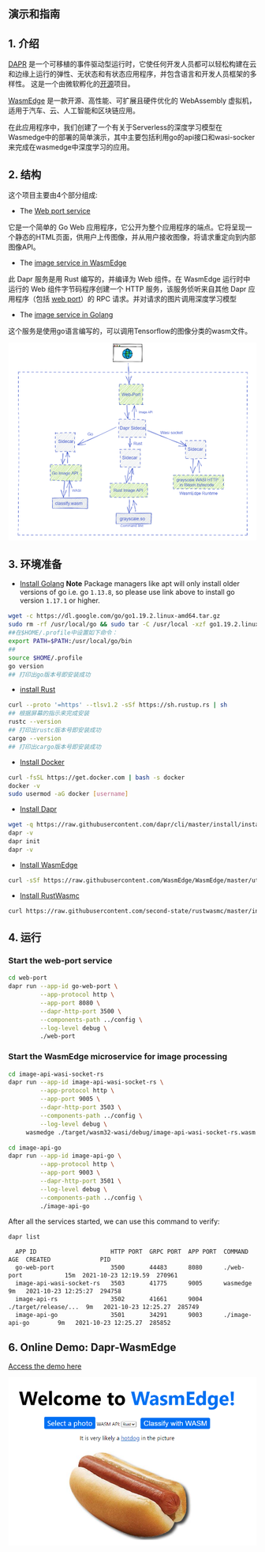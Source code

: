 ## 演示和指南


## 1. 介绍

[DAPR](https://dapr.io/) 是一个可移植的事件驱动型运行时，它使任何开发人员都可以轻松构建在云和边缘上运行的弹性、无状态和有状态应用程序，并包含语言和开发人员框架的多样性。 这是一个由微软孵化的[开源](https://github.com/dapr/dapr)项目。

[WasmEdge](https://github.com/WasmEdge/WasmEdge) 是一款开源、高性能、可扩展且硬件优化的 WebAssembly 虚拟机，适用于汽车、云、人工智能和区块链应用。

在此应用程序中，我们创建了一个有关于Serverless的深度学习模型在Wasmedge中的部署的简单演示，其中主要包括利用go的api接口和wasi-socker来完成在wasmedge中深度学习的应用。

## 2. 结构

这个项目主要由4个部分组成:

* The [Web port service](./web-port)

它是一个简单的 Go Web 应用程序，它公开为整个应用程序的端点。它将呈现一个静态的HTML页面，供用户上传图像，并从用户接收图像，将请求重定向到内部图像API。

* The [image service in WasmEdge](./image-api-wasi-socket-rs)

此 Dapr 服务是用 Rust 编写的，并编译为 Web 组件。在 WasmEdge 运行时中运行的 Web 组件字节码程序创建一个 HTTP 服务，该服务侦听来自其他 Dapr 应用程序（包括 [web port](./web-port)）的 RPC 请求。并对请求的图片调用深度学习模型

* The [image service in Golang](./image-api-go)
 
这个服务是使用go语言编写的，可以调用Tensorflow的图像分类的wasm文件。

![doc](./doc/dapr-wasmedge.png)

## 3. 环境准备

* [Install Golang](https://golang.org/doc/install)
**Note** Package managers like apt will only install older versions of go i.e. go `1.13.8`, so please use link above to install go version `1.17.1` or higher.
```bash
wget -c https://dl.google.com/go/go1.19.2.linux-amd64.tar.gz
sudo rm -rf /usr/local/go && sudo tar -C /usr/local -xzf go1.19.2.linux-amd64.tar.gz
##在$HOME/.profile中设置如下命令：
export PATH=$PATH:/usr/local/go/bin
##
source $HOME/.profile
go version
## 打印出go版本号即安装成功
```
* [install Rust](https://www.rust-lang.org/en-US/install.html)
```bash
curl --proto '=https' --tlsv1.2 -sSf https://sh.rustup.rs | sh
## 根据屏幕的指示来完成安装
rustc --version
## 打印出rustc版本号即安装成功
cargo --version
## 打印出cargo版本号即安装成功
```
* [Install Docker](https://docs.docker.com/desktop/install/ubuntu/)
```bash
curl -fsSL https://get.docker.com | bash -s docker
docker -v
sudo usermod -aG docker [username]
```

* [Install Dapr](https://docs.dapr.io/getting-started/)
```bash
wget -q https://raw.githubusercontent.com/dapr/cli/master/install/install.sh -O - | /bin/bash
dapr -v
dapr init
dapr -v
```
* [Install WasmEdge](https://github.com/WasmEdge/WasmEdge/blob/master/docs/install.md)
```bash
curl -sSf https://raw.githubusercontent.com/WasmEdge/WasmEdge/master/utils/install.sh | bash -s -- -e all -v 0.9.0
```
* [Install RustWasmc](https://github.com/second-state/rustwasmc)
```bash
curl https://raw.githubusercontent.com/second-state/rustwasmc/master/installer/init.sh -sSf | sh
```
## 4. 运行
 

### Start the web-port service

```bash
cd web-port
dapr run --app-id go-web-port \
         --app-protocol http \
         --app-port 8080 \
         --dapr-http-port 3500 \
         --components-path ../config \
         --log-level debug \
         ./web-port
```

### Start the WasmEdge microservice for image processing

```bash
cd image-api-wasi-socket-rs
dapr run --app-id image-api-wasi-socket-rs \
         --app-protocol http \
         --app-port 9005 \
         --dapr-http-port 3503 \
         --components-path ../config \
         --log-level debug \
	 wasmedge ./target/wasm32-wasi/debug/image-api-wasi-socket-rs.wasm
```

```bash
cd image-api-go
dapr run --app-id image-api-go \
         --app-protocol http \
         --app-port 9003 \
         --dapr-http-port 3501 \
         --log-level debug \
         --components-path ../config \
         ./image-api-go
```

After all the services started, we can use this command to verify:

```bash
dapr list
```

```
  APP ID                     HTTP PORT  GRPC PORT  APP PORT  COMMAND               AGE  CREATED              PID
  go-web-port                3500       44483      8080      ./web-port            15m  2021-10-23 12:19.59  270961
  image-api-wasi-socket-rs   3503       41775      9005      wasmedge              9m   2021-10-23 12:25:27  294758
  image-api-rs               3502       41661      9004      ./target/release/...  9m   2021-10-23 12:25.27  285749
  image-api-go               3501       34291      9003      ./image-api-go        9m   2021-10-23 12:25.27  285852
```

## 6. Online Demo: Dapr-WasmEdge

[Access the demo here](http://114.132.210.248/)

![](./doc/demo.png)

